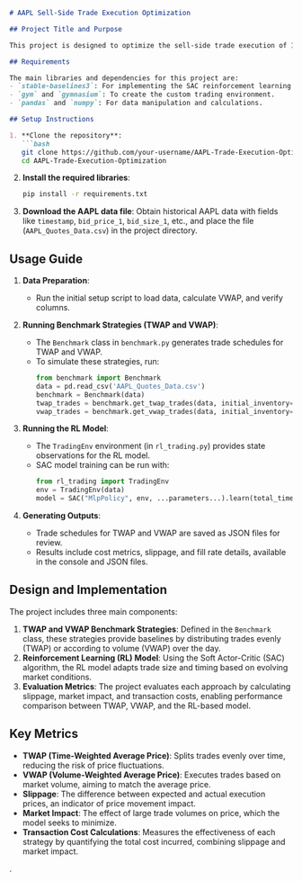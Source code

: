```markdown
# AAPL Sell-Side Trade Execution Optimization

## Project Title and Purpose

This project is designed to optimize the sell-side trade execution of 1,000 shares of AAPL over a single trading day. It compares traditional trading strategies, such as Time-Weighted Average Price (TWAP) and Volume-Weighted Average Price (VWAP), with a reinforcement learning (RL)-based approach using the Soft Actor-Critic (SAC) algorithm. By leveraging machine learning, this project aims to minimize transaction costs, slippage, and market impact.

## Requirements

The main libraries and dependencies for this project are:
- `stable-baselines3`: For implementing the SAC reinforcement learning model.
- `gym` and `gymnasium`: To create the custom trading environment.
- `pandas` and `numpy`: For data manipulation and calculations.

## Setup Instructions

1. **Clone the repository**:
   ```bash
   git clone https://github.com/your-username/AAPL-Trade-Execution-Optimization.git
   cd AAPL-Trade-Execution-Optimization
   ```

2. **Install the required libraries**:
   ```bash
   pip install -r requirements.txt
   ```

3. **Download the AAPL data file**: 
   Obtain historical AAPL data with fields like `timestamp`, `bid_price_1`, `bid_size_1`, etc., and place the file (`AAPL_Quotes_Data.csv`) in the project directory.

## Usage Guide

1. **Data Preparation**:
   - Run the initial setup script to load data, calculate VWAP, and verify columns.
   
2. **Running Benchmark Strategies (TWAP and VWAP)**:
   - The `Benchmark` class in `benchmark.py` generates trade schedules for TWAP and VWAP.
   - To simulate these strategies, run:
     ```python
     from benchmark import Benchmark
     data = pd.read_csv('AAPL_Quotes_Data.csv')
     benchmark = Benchmark(data)
     twap_trades = benchmark.get_twap_trades(data, initial_inventory=1000)
     vwap_trades = benchmark.get_vwap_trades(data, initial_inventory=1000)
     ```

3. **Running the RL Model**:
   - The `TradingEnv` environment (in `rl_trading.py`) provides state observations for the RL model.
   - SAC model training can be run with:
     ```python
     from rl_trading import TradingEnv
     env = TradingEnv(data)
     model = SAC("MlpPolicy", env, ...parameters...).learn(total_timesteps=20000)
     ```

4. **Generating Outputs**:
   - Trade schedules for TWAP and VWAP are saved as JSON files for review.
   - Results include cost metrics, slippage, and fill rate details, available in the console and JSON files.

## Design and Implementation

The project includes three main components:
1. **TWAP and VWAP Benchmark Strategies**: Defined in the `Benchmark` class, these strategies provide baselines by distributing trades evenly (TWAP) or according to volume (VWAP) over the day.
2. **Reinforcement Learning (RL) Model**: Using the Soft Actor-Critic (SAC) algorithm, the RL model adapts trade size and timing based on evolving market conditions.
3. **Evaluation Metrics**: The project evaluates each approach by calculating slippage, market impact, and transaction costs, enabling performance comparison between TWAP, VWAP, and the RL-based model.

## Key Metrics

- **TWAP (Time-Weighted Average Price)**: Splits trades evenly over time, reducing the risk of price fluctuations.
- **VWAP (Volume-Weighted Average Price)**: Executes trades based on market volume, aiming to match the average price.
- **Slippage**: The difference between expected and actual execution prices, an indicator of price movement impact.
- **Market Impact**: The effect of large trade volumes on price, which the model seeks to minimize.
- **Transaction Cost Calculations**: Measures the effectiveness of each strategy by quantifying the total cost incurred, combining slippage and market impact.

.
```
